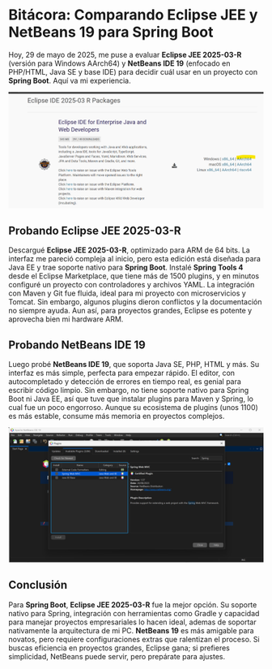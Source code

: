 # Bitácora: Comparando Eclipse JEE y NetBeans 19 para Spring Boot

Hoy, 29 de mayo de 2025, me puse a evaluar **Eclipse JEE 2025-03-R** (versión para Windows AArch64) y **NetBeans IDE 19** (enfocado en PHP/HTML, Java SE y base IDE) para decidir cuál usar en un proyecto con **Spring Boot**. Aquí va mi experiencia.

<img src="..\..\assets\images\image-20250529103556749.png" alt="image-20250529103556749" style="zoom:50%;" />

## Probando Eclipse JEE 2025-03-R

Descargué **Eclipse JEE 2025-03-R**, optimizado para ARM de 64 bits. La interfaz me pareció compleja al inicio, pero esta edición está diseñada para Java EE y trae soporte nativo para **Spring Boot**. Instalé **Spring Tools 4** desde el Eclipse Marketplace, que tiene más de 1500 plugins, y en minutos configuré un proyecto con controladores y archivos YAML. La integración con Maven y Git fue fluida, ideal para mi proyecto con microservicios y Tomcat. Sin embargo, algunos plugins dieron conflictos y la documentación no siempre ayuda. Aun así, para proyectos grandes, Eclipse es potente y aprovecha bien mi hardware ARM.

## Probando NetBeans IDE 19

Luego probé **NetBeans IDE 19**, que soporta Java SE, PHP, HTML y más. Su interfaz es más simple, perfecta para empezar rápido. El editor, con autocompletado y detección de errores en tiempo real, es genial para escribir código limpio. Sin embargo, no tiene soporte nativo para Spring Boot ni Java EE, así que tuve que instalar plugins para Maven y Spring, lo cual fue un poco engorroso. Aunque su ecosistema de plugins (unos 1100) es más estable, consume más memoria en proyectos complejos.



<img src="..\..\assets\images\image-20250529110318151.png" alt="image-20250529110318151" />

## Conclusión

Para **Spring Boot**, **Eclipse JEE 2025-03-R** fue la mejor opción. Su soporte nativo para Spring, integración con herramientas como Gradle y capacidad para manejar proyectos empresariales lo hacen ideal, ademas de soportar nativamente la arquitectura de mi PC. **NetBeans 19** es más amigable para novatos, pero requiere configuraciones extras que ralentizan el proceso. Si buscas eficiencia en proyectos grandes, Eclipse gana; si prefieres simplicidad, NetBeans puede servir, pero prepárate para ajustes.